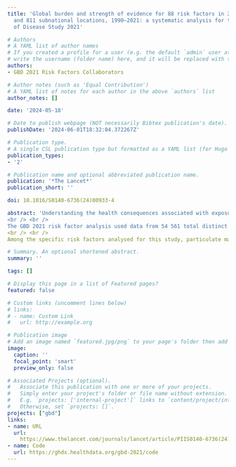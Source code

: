 ```yaml
---
title: 'Global burden and strength of evidence for 88 risk factors in 204 countries
  and 811 subnational locations, 1990–2021: a systematic analysis for the Global Burden
  of Disease Study 2021'

# Authors
# A YAML list of author names
# If you created a profile for a user (e.g. the default `admin` user at `content/authors/admin/`), 
# write the username (folder name) here, and it will be replaced with their full name and linked to their profile.
authors:
- GBD 2021 Risk Factors Collaborators

# Author notes (such as 'Equal Contribution')
# A YAML list of notes for each author in the above `authors` list
author_notes: []

date: '2024-05-18'

# Date to publish webpage (NOT necessarily Bibtex publication's date).
publishDate: '2024-06-01T18:32:04.372267Z'

# Publication type.
# A single CSL publication type but formatted as a YAML list (for Hugo requirements).
publication_types:
- '2'

# Publication name and optional abbreviated publication name.
publication: '*The Lancet*'
publication_short: ''

doi: 10.1016/S0140-6736(24)00933-4

abstract: 'Understanding the health consequences associated with exposure to risk factors is necessary to inform public health policy and practice. To systematically quantify the contributions of risk factor exposures to specific health outcomes, the Global Burden of Diseases, Injuries, and Risk Factors Study (GBD) 2021 aims to provide comprehensive estimates of exposure levels, relative health risks, and attributable burden of disease for 88 risk factors in 204 countries and territories and 811 subnational locations, from 1990 to 2021.
<br /> <br />
The GBD 2021 risk factor analysis used data from 54 561 total distinct sources to produce epidemiological estimates for 88 risk factors and their associated health outcomes for a total of 631 risk–outcome pairs. Pairs were included on the basis of data-driven determination of a risk–outcome association. Age-sex-location-year-specific estimates were generated at global, regional, and national levels. Our approach followed the comparative risk assessment framework predicated on a causal web of hierarchically organised, potentially combinative, modifiable risks. Relative risks (RRs) of a given outcome occurring as a function of risk factor exposure were estimated separately for each risk–outcome pair, and summary exposure values (SEVs), representing risk-weighted exposure prevalence, and theoretical minimum risk exposure levels (TMRELs) were estimated for each risk factor. These estimates were used to calculate the population attributable fraction (PAF; ie, the proportional change in health risk that would occur if exposure to a risk factor were reduced to the TMREL). The product of PAFs and disease burden associated with a given outcome, measured in disability-adjusted life-years (DALYs), yielded measures of attributable burden (ie, the proportion of total disease burden attributable to a particular risk factor or combination of risk factors). Adjustments for mediation were applied to account for relationships involving risk factors that act indirectly on outcomes via intermediate risks. Attributable burden estimates were stratified by Socio-demographic Index (SDI) quintile and presented as counts, age-standardised rates, and rankings. To complement estimates of RR and attributable burden, newly developed burden of proof risk function (BPRF) methods were applied to yield supplementary, conservative interpretations of risk–outcome associations based on the consistency of underlying evidence, accounting for unexplained heterogeneity between input data from different studies. Estimates reported represent the mean value across 500 draws from the estimate's distribution, with 95% uncertainty intervals (UIs) calculated as the 2·5th and 97·5th percentile values across the draws.
<br /> <br />
Among the specific risk factors analysed for this study, particulate matter air pollution was the leading contributor to the global disease burden in 2021, contributing 8·0% (95% UI 6·7–9·4) of total DALYs, followed by high systolic blood pressure (SBP; 7·8% [6·4–9·2]), smoking (5·7% [4·7–6·8]), low birthweight and short gestation (5·6% [4·8–6·3]), and high fasting plasma glucose (FPG; 5·4% [4·8–6·0]). For younger demographics (ie, those aged 0–4 years and 5–14 years), risks such as low birthweight and short gestation and unsafe water, sanitation, and handwashing (WaSH) were among the leading risk factors, while for older age groups, metabolic risks such as high SBP, high body-mass index (BMI), high FPG, and high LDL cholesterol had a greater impact. From 2000 to 2021, there was an observable shift in global health challenges, marked by a decline in the number of all-age DALYs broadly attributable to behavioural risks (decrease of 20·7% [13·9–27·7]) and environmental and occupational risks (decrease of 22·0% [15·5–28·8]), coupled with a 49·4% (42·3–56·9) increase in DALYs attributable to metabolic risks, all reflecting ageing populations and changing lifestyles on a global scale. Age-standardised global DALY rates attributable to high BMI and high FPG rose considerably (15·7% [9·9–21·7] for high BMI and 7·9% [3·3–12·9] for high FPG) over this period, with exposure to these risks increasing annually at rates of 1·8% (1·6–1·9) for high BMI and 1·3% (1·1–1·5) for high FPG. By contrast, the global risk-attributable burden and exposure to many other risk factors declined, notably for risks such as child growth failure and unsafe water source, with age-standardised attributable DALYs decreasing by 71·5% (64·4–78·8) for child growth failure and 66·3% (60·2–72·0) for unsafe water source. We separated risk factors into three groups according to trajectory over time -- those with a decreasing attributable burden, due largely to declining risk exposure (eg, diet high in trans-fat and household air pollution) but also to proportionally smaller child and youth populations (eg, child and maternal malnutrition); those for which the burden increased moderately in spite of declining risk exposure, due largely to population ageing (eg, smoking); and those for which the burden increased considerably due to both increasing risk exposure and population ageing (eg, ambient particulate matter air pollution, high BMI, high FPG, and high SBP).'

# Summary. An optional shortened abstract.
summary: ''

tags: []

# Display this page in a list of Featured pages?
featured: false

# Custom links (uncomment lines below)
# links:
# - name: Custom Link
#   url: http://example.org

# Publication image
# Add an image named `featured.jpg/png` to your page's folder then add a caption below.
image:
  caption: ''
  focal_point: 'smart'
  preview_only: false

# Associated Projects (optional).
#   Associate this publication with one or more of your projects.
#   Simply enter your project's folder or file name without extension.
#   E.g. `projects: ['internal-project']` links to `content/project/internal-project/index.md`.
#   Otherwise, set `projects: []`.
projects: ["gbd"]
links:
- name: URL
  url: 
    https://www.thelancet.com/journals/lancet/article/PIIS0140-6736(24)00933-4/fulltext
- name: Code
  url: https://ghdx.healthdata.org/gbd-2021/code
---
```

